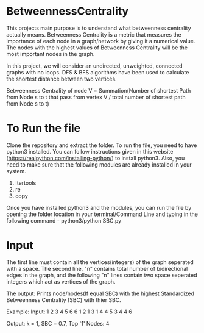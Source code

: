 # BetweennessCentrality
This projects main purpose is to understand what betweenness centrality actually means. Betweenness Centrality is a metric that measures the importance of each node in a graph/network by giving it a numerical value. The nodes with the highest values of Betweenness Centrality will be the most important nodes in the graph. 

In this project, we will consider an undirected, unweighted, connected graphs with no loops. DFS & BFS algorithms have been used to calculate the shortest distance between two vertices.

Betweenness Centrality of node V = Summation(Number of shortest Path from Node s to t that pass from vertex V / total number of shortest path from Node s to t)

# To Run the file
Clone the repository and extract the folder. To run the file, you need to have python3 installed. You can follow instructions given in this website (https://realpython.com/installing-python/) to install python3. Also, you need to make sure that the following modules are already installed in your system.
1. Itertools
2. re
3. copy

Once you have installed python3 and the modules, you can run the file by opening the folder location in your terminal/Command Line and typing in the following command - python3/python SBC.py

# Input 
The first line must contain all the vertices(integers) of the graph seperated with a space. The second line, "n" contains total number of bidirectional edges in the graph, and the following "n" lines contain two space seperated integers which act as vertices of the graph. 

The output: Prints node/nodes(If equal SBC) with the highest Standardized Betweenness Centrality (SBC) with thier SBC.

Example: 
Input: 
1 2 3 4 5 6
6
1 2
1 3
1 4
4 5
3 4
4 6

Output: 
k = 1, SBC = 0.7, Top '1' Nodes:  4
